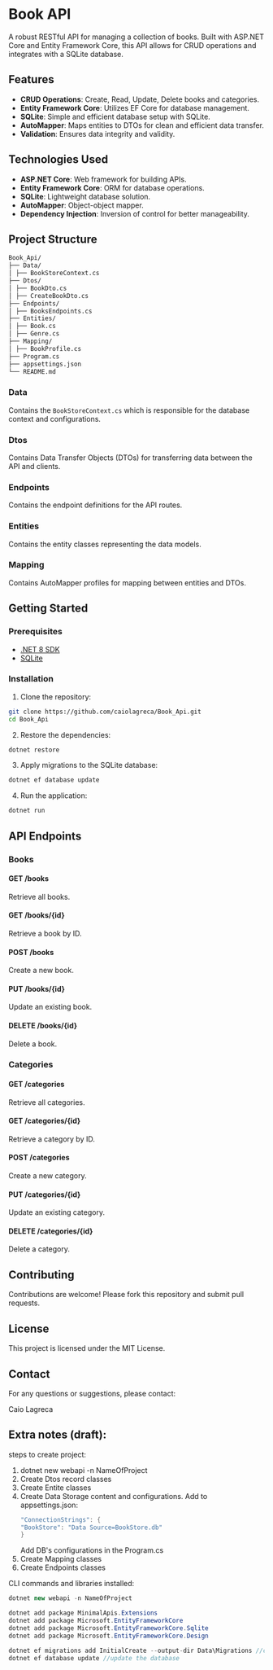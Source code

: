 # Book API

A robust RESTful API for managing a collection of books. Built with ASP.NET Core and Entity Framework Core, this API allows for CRUD operations and integrates with a SQLite database.

## Features

- **CRUD Operations**: Create, Read, Update, Delete books and categories.
- **Entity Framework Core**: Utilizes EF Core for database management.
- **SQLite**: Simple and efficient database setup with SQLite.
- **AutoMapper**: Maps entities to DTOs for clean and efficient data transfer.
- **Validation**: Ensures data integrity and validity.

## Technologies Used

- **ASP.NET Core**: Web framework for building APIs.
- **Entity Framework Core**: ORM for database operations.
- **SQLite**: Lightweight database solution.
- **AutoMapper**: Object-object mapper.
- **Dependency Injection**: Inversion of control for better manageability.

## Project Structure

```bash
Book_Api/
├── Data/
│ ├── BookStoreContext.cs
├── Dtos/
│ ├── BookDto.cs
│ ├── CreateBookDto.cs
├── Endpoints/
│ ├── BooksEndpoints.cs
├── Entities/
│ ├── Book.cs
│ ├── Genre.cs
├── Mapping/
│ ├── BookProfile.cs
├── Program.cs
├── appsettings.json
└── README.md
```

### Data

Contains the `BookStoreContext.cs` which is responsible for the database context and configurations.

### Dtos

Contains Data Transfer Objects (DTOs) for transferring data between the API and clients.

### Endpoints

Contains the endpoint definitions for the API routes.

### Entities

Contains the entity classes representing the data models.

### Mapping

Contains AutoMapper profiles for mapping between entities and DTOs.

## Getting Started

### Prerequisites

- [.NET 8 SDK](https://dotnet.microsoft.com/download/dotnet/8.0)
- [SQLite](https://www.sqlite.org/download.html)

### Installation

1. Clone the repository:

```bash
git clone https://github.com/caiolagreca/Book_Api.git
cd Book_Api
```

2. Restore the dependencies:

```bash
dotnet restore
```

3. Apply migrations to the SQLite database:

```bash
dotnet ef database update
```

4. Run the application:

```bash
dotnet run
```

## API Endpoints

### Books

#### GET /books

Retrieve all books.

#### GET /books/{id}

Retrieve a book by ID.

#### POST /books

Create a new book.

#### PUT /books/{id}

Update an existing book.

#### DELETE /books/{id}

Delete a book.

### Categories

#### GET /categories

Retrieve all categories.

#### GET /categories/{id}

Retrieve a category by ID.

#### POST /categories

Create a new category.

#### PUT /categories/{id}

Update an existing category.

#### DELETE /categories/{id}

Delete a category.

## Contributing

Contributions are welcome! Please fork this repository and submit pull requests.

## License

This project is licensed under the MIT License.

## Contact

For any questions or suggestions, please contact:

Caio Lagreca

## Extra notes (draft):

steps to create project:

1. dotnet new webapi -n NameOfProject
2. Create Dtos record classes
3. Create Entite classes
4. Create Data Storage content and configurations.
   Add to appsettings.json:
   ```csharp
   "ConnectionStrings": {
   "BookStore": "Data Source=BookStore.db"
   }
   ```
   Add DB's configurations in the Program.cs
5. Create Mapping classes
6. Create Endpoints classes

CLI commands and libraries installed:

```csharp
dotnet new webapi -n NameOfProject

dotnet add package MinimalApis.Extensions
dotnet add package Microsoft.EntityFrameworkCore
dotnet add package Microsoft.EntityFrameworkCore.Sqlite
dotnet add package Microsoft.EntityFrameworkCore.Design

dotnet ef migrations add InitialCreate --output-dir Data\Migrations //create the DB migrations; You can choose any name for InitialCreate
dotnet ef database update //update the database
```

